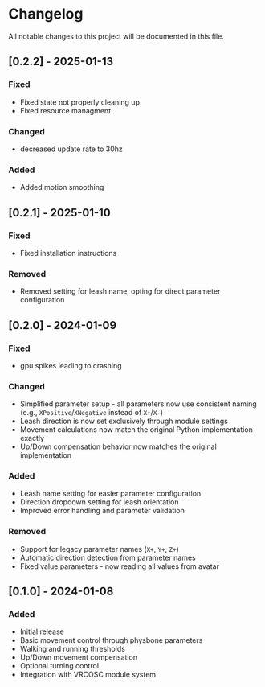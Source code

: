 # Changelog

All notable changes to this project will be documented in this file.
## [0.2.2] - 2025-01-13

### Fixed
- Fixed state not properly cleaning up
- Fixed resource managment

### Changed
- decreased update rate to 30hz

### Added
- Added motion smoothing

## [0.2.1] - 2025-01-10

### Fixed
- Fixed installation instructions

### Removed
- Removed setting for leash name, opting for direct parameter configuration

## [0.2.0] - 2024-01-09

### Fixed
- gpu spikes leading to crashing

### Changed
- Simplified parameter setup - all parameters now use consistent naming (e.g., `XPositive`/`XNegative` instead of `X+`/`X-`)
- Leash direction is now set exclusively through module settings
- Movement calculations now match the original Python implementation exactly
- Up/Down compensation behavior now matches the original implementation

### Added
- Leash name setting for easier parameter configuration
- Direction dropdown setting for leash orientation
- Improved error handling and parameter validation

### Removed
- Support for legacy parameter names (`X+`, `Y+`, `Z+`)
- Automatic direction detection from parameter names
- Fixed value parameters - now reading all values from avatar

## [0.1.0] - 2024-01-08

### Added
- Initial release
- Basic movement control through physbone parameters
- Walking and running thresholds
- Up/Down movement compensation
- Optional turning control
- Integration with VRCOSC module system
